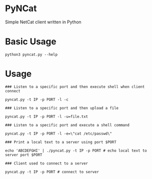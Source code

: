 # PyNCat
Simple NetCat client written in Python

# Basic Usage

`python3 pyncat.py --help`

# Usage

```
### Listen to a specific port and then execute shell when client connect

pyncat.py -t IP -p PORT -l -c 

### Listen to a specific port and then upload a file

pyncat.py -t IP -p PORT -l -u=file.txt

### Listen to a specific port and execute a shell command

pyncat.py -t IP -p PORT -l -e=\"cat /etc/passwd\" 

### Print a local text to a server using port $PORT

echo 'ABCDEFGHI' | ./pyncat.py -t IP -p PORT # echo local text to server port $PORT

### Client used to connect to a server

pyncat.py -t IP -p PORT # connect to server
```